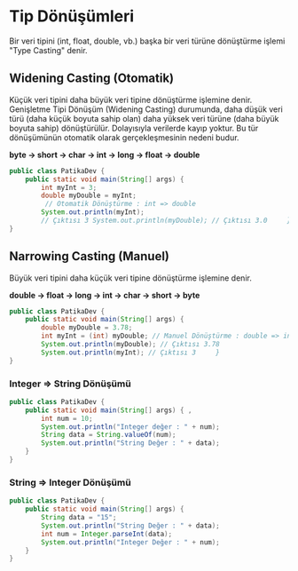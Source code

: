 # Tip Dönüşümleri

Bir veri tipini (int, float, double, vb.) başka bir veri türüne dönüştürme işlemi "Type Casting" denir.

## Widening Casting (Otomatik)

Küçük veri tipini daha büyük veri tipine dönüştürme işlemine denir. Genişletme Tipi Dönüşüm (Widening Casting) durumunda, daha düşük veri türü (daha küçük boyuta sahip olan) daha yüksek veri türüne (daha büyük boyuta sahip) dönüştürülür. Dolayısıyla verilerde kayıp yoktur. Bu tür dönüşümünün otomatik olarak gerçekleşmesinin nedeni budur.

**byte -> short -> char -> int -> long -> float -> double**
```java
public class PatikaDev { 
    public static void main(String[] args) {
        int myInt = 3; 
        double myDouble = myInt; 
         // Otomatik Dönüştürme : int => double 
        System.out.println(myInt); 
        // Çıktısı 3 System.out.println(myDouble); // Çıktısı 3.0     }
}
```
## Narrowing Casting (Manuel)
Büyük veri tipini daha küçük veri tipine dönüştürme işlemine denir.

**double -> float -> long -> int -> char -> short -> byte**
```java
public class PatikaDev { 
    public static void main(String[] args) { 
        double myDouble = 3.78; 
        int myInt = (int) myDouble; // Manuel Dönüştürme : double => int 
        System.out.println(myDouble); // Çıktısı 3.78 
        System.out.println(myInt); // Çıktısı 3     }
}
```
### Integer => String Dönüşümü

```java
public class PatikaDev { 
    public static void main(String[] args) { ,
        int num = 10; 
        System.out.println("Integer değer : " + num); 
        String data = String.valueOf(num);
        System.out.println("String Değer : " + data);     
    }
}
```

### String => Integer Dönüşümü
```java
public class PatikaDev { 
    public static void main(String[] args) { 
        String data = "15"; 
        System.out.println("String Değer : " + data); 
        int num = Integer.parseInt(data); 
        System.out.println("Integer Değer : " + num);     
    }
}
```